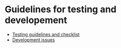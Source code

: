 # Guidelines for testing and developement

- [Testing guidelines and checklist](testing.md)
- [Development issues](development.md)
